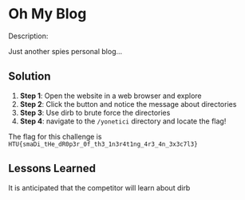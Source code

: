 # Oh My Blog

Description:

Just another spies personal blog...

## Solution

1. **Step 1**: Open the website in a web browser and explore
2. **Step 2**: Click the button and notice the message about directories
3. **Step 3**: Use dirb to brute force the directories
4. **Step 4**: navigate to the `/yonetici` directory and locate the flag!

The flag for this challenge is `HTU{smaDi_tHe_dR0p3r_0f_th3_1n3r4t1ng_4r3_4n_3x3c7l3}`

## Lessons Learned

It is anticipated that the competitor will learn about dirb
